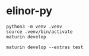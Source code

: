 # elinor-py

```
python3 -m venv .venv
source .venv/bin/activate
maturin develop
```

```
maturin develop --extras test
```

